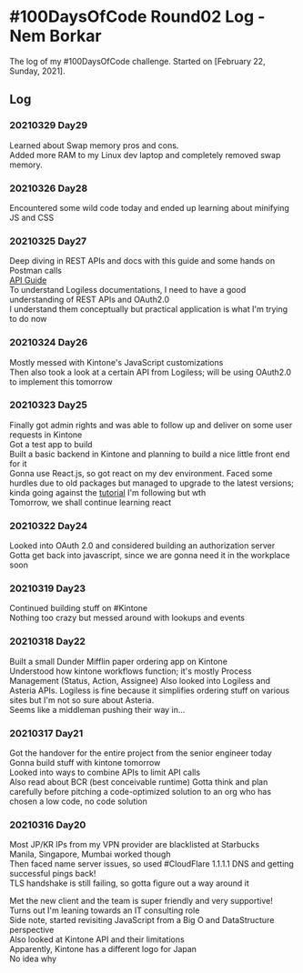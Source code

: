 # #100DaysOfCode Round02 Log - Nem Borkar

The log of my #100DaysOfCode challenge. Started on [February 22, Sunday, 2021].

## Log

### 20210329 Day29

Learned about Swap memory pros and cons.  
Added more RAM to my Linux dev laptop and completely removed swap memory.  


### 20210326 Day28

Encountered some wild code today and ended up learning about minifying JS and CSS  

### 20210325 Day27
Deep diving in REST APIs and docs with this guide and some hands on Postman calls  
[API Guide](https://idratherbewriting.com/learnapidoc/)  
To understand Logiless documentations, I need to have a good understanding of REST APIs and OAuth2.0  
I understand them conceptually but practical application is what I'm trying to do now  


### 20210324 Day26

Mostly messed with Kintone's JavaScript customizations  
Then also took a look at a certain API from Logiless; will be using OAuth2.0 to implement this tomorrow  


### 20210323 Day25

Finally got admin rights and was able to follow up and deliver on some user requests in Kintone  
Got a test app to build  
Built a basic backend in Kintone and planning to build a nice little front end for it  
Gonna use React.js, so got react on my dev environment. Faced some hurdles due to old packages but managed to upgrade to the latest versions; kinda going against the [tutorial](https://www.youtube.com/watch?v=Ke90Tje7VS0) I'm following but wth  
Tomorrow, we shall continue learning react


### 20210322 Day24
Looked into OAuth 2.0 and considered building an authorization server  
Gotta get back into javascript, since we are gonna need it in the workplace soon  


### 20210319 Day23

Continued building stuff on #Kintone  
Nothing too crazy but messed around with lookups and events  

### 20210318 Day22
Built a small Dunder Mifflin paper ordering app on Kintone  
Understood how kintone workflows function; it's mostly Process Management (Status, Action, Assignee)
Also looked into Logiless and Asteria APIs. Logiless is fine because it simplifies ordering stuff on various sites but I'm not so sure about Asteria.  
Seems like a middleman pushing their way in...


### 20210317 Day21
Got the handover for the entire project from the senior engineer today  
Gonna build stuff with kintone tomorrow  
Looked into ways to combine APIs to limit API calls  
Also read about BCR (best conceivable runtime)
Gotta think and plan carefully before pitching a code-optimized solution to an org who has chosen a low code, no code solution  


### 20210316 Day20
Most JP/KR IPs from my VPN provider are blacklisted at Starbucks  
Manila, Singapore, Mumbai worked though  
Then faced name server issues, so used #CloudFlare 1.1.1.1 DNS and getting successful pings back!  
TLS handshake is still failing, so gotta figure out a way around it  

Met the new client and the team is super friendly and very supportive!  
Turns out I'm leaning towards an IT consulting role  
Side note, started revisiting JavaScript from a Big O and DataStructure perspective  
Also looked at Kintone API and their limitations  
Apparently, Kintone has a different logo for Japan  
No idea why  
